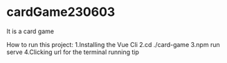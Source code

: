 # cardGame230603
It is a card game

How to run this project:
1.Installing the Vue Cli
2.cd ./card-game
3.npm run serve
4.Clicking url for the terminal running tip